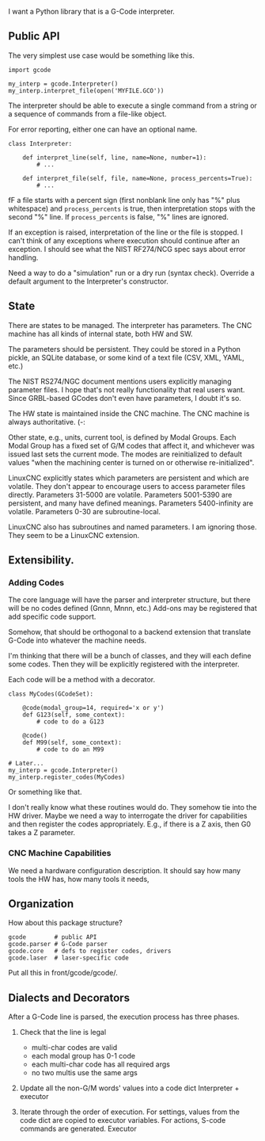 I want a Python library that is a G-Code interpreter.

## Public API

The very simplest use case would be something like this.

    import gcode
    
    my_interp = gcode.Interpreter()
    my_interp.interpret_file(open('MYFILE.GCO'))

The interpreter should be able to execute a single command from a
string or a sequence of commands from a file-like object.

For error reporting, either one can have an optional name.

    class Interpreter:
    
        def interpret_line(self, line, name=None, number=1):
            # ...
        
        def interpret_file(self, file, name=None, process_percents=True):
            # ...

fF a file starts with a percent sign (first nonblank line only has "%"
plus whitespace) and `process_percents` is true, then interpretation
stops with the second "%" line.  If `process_percents` is false, "%"
lines are ignored.
        
If an exception is raised, interpretation of the line or the file is
stopped.  I can't think of any exceptions where execution should
continue after an exception.  I should see what the NIST RF274/NCG
spec says about error handling.

Need a way to do a "simulation" run or a dry run (syntax check).
Override a default argument to the Interpreter's constructor.



## State

There are states to be managed.  The interpreter has parameters.
The CNC machine has all kinds of internal state, both HW and SW.

The parameters should be persistent.  They could be stored in a Python
pickle, an SQLite database, or some kind of a text file (CSV, XML,
YAML, etc.)

The NIST RS274/NGC document mentions users explicitly managing
parameter files.  I hope that's not really functionality that real
users want.  Since GRBL-based GCodes don't even have parameters, I
doubt it's so.

The HW state is maintained inside the CNC machine.  The CNC machine
is always authoritative. (-:

Other state, e.g., units, current tool, is defined by Modal Groups.
Each Modal Group has a fixed set of G/M codes that affect it, and
whichever was issued last sets the current mode.  The modes are
reinitialized to default values "when the machining center is turned
on or otherwise re-initialized".

LinuxCNC explicitly states which parameters are persistent and which
are volatile.  They don't appear to encourage users to access
parameter files directly.  Parameters 31-5000 are volatile.
Parameters 5001-5390 are persistent, and many have defined meanings.
Parameters 5400-infinity are volatile.  Parameters 0-30 are
subroutine-local.

LinuxCNC also has subroutines and named parameters.  I am ignoring
those.  They seem to be a LinuxCNC extension.


## Extensibility.


### Adding Codes

The core language will have the parser and interpreter structure,
but there will be no codes defined (Gnnn, Mnnn, etc.)  Add-ons may
be registered that add specific code support.
  
Somehow, that should be orthogonal to a backend extension that
translate G-Code into whatever the machine needs.

I'm thinking that there will be a bunch of classes, and they
will each define some codes.  Then they will be explicitly registered
with the interpreter.

Each code will be a method with a decorator.

    class MyCodes(GCodeSet):
    
        @code(modal_group=14, required='x or y')
        def G123(self, some_context):
            # code to do a G123

        @code()
        def M99(self, some_context):
            # code to do an M99

    # Later...
    my_interp = gcode.Interpreter()
    my_interp.register_codes(MyCodes)

Or something like that.

I don't really know what these routines would do.  They somehow
tie into the HW driver.  Maybe we need a way to interrogate the driver
for capabilities and then register the codes appropriately.  E.g., if
there is a Z axis, then G0 takes a Z parameter.


### CNC Machine Capabilities

We need a hardware configuration description.  It should say how many
tools the HW has, how many tools it needs,


## Organization

How about this package structure?

    gcode        # public API
    gcode.parser # G-Code parser
    gcode.core   # defs to register codes, drivers
    gcode.laser  # laser-specific code

Put all this in front/gcode/gcode/.


## Dialects and Decorators

After a G-Code line is parsed, the execution process has three phases.

  1. Check that the line is legal
      - multi-char codes are valid
      - each modal group has 0-1 code
      - each multi-char code has all required args
      - no two multis use the same args
  
  2. Update all the non-G/M words' values into a code dict
     Interpreter + executor
  
  3. Iterate through the order of execution.  For settings, values
     from the code dict are copied to executor variables.  For
     actions, S-code commands are generated.
     Executor
